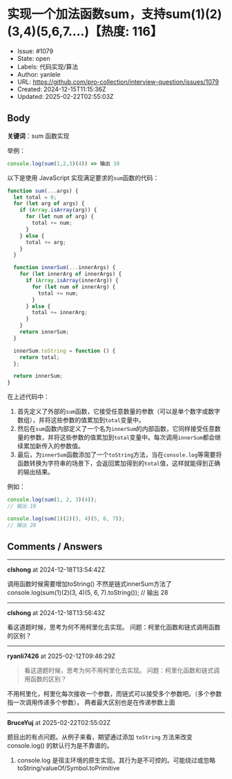 # 实现一个加法函数sum，支持sum(1)(2)(3,4)(5,6,7....)【热度: 116】

- Issue: #1079
- State: open
- Labels: 代码实现/算法
- Author: yanlele
- URL: https://github.com/pro-collection/interview-question/issues/1079
- Created: 2024-12-15T11:15:36Z
- Updated: 2025-02-22T02:55:03Z

## Body

**关键词**：sum 函数实现

举例：

```js
console.log(sum(1,2,3)(4)) => 输出 10
```

以下是使用 JavaScript 实现满足要求的`sum`函数的代码：

```javascript
function sum(...args) {
  let total = 0;
  for (let arg of args) {
    if (Array.isArray(arg)) {
      for (let num of arg) {
        total += num;
      }
    } else {
      total += arg;
    }
  }

  function innerSum(...innerArgs) {
    for (let innerArg of innerArgs) {
      if (Array.isArray(innerArg)) {
        for (let num of innerArg) {
          total += num;
        }
      } else {
        total += innerArg;
      }
    }
    return innerSum;
  }

  innerSum.toString = function () {
    return total;
  };

  return innerSum;
}
```

在上述代码中：

1. 首先定义了外部的`sum`函数，它接受任意数量的参数（可以是单个数字或数字数组），并将这些参数的值累加到`total`变量中。
2. 然后在`sum`函数内部定义了一个名为`innerSum`的内部函数，它同样接受任意数量的参数，并将这些参数的值累加到`total`变量中。每次调用`innerSum`都会继续累加新传入的参数值。
3. 最后，为`innerSum`函数添加了一个`toString`方法，当在`console.log`等需要将函数转换为字符串的场景下，会返回累加得到的`total`值，这样就能得到正确的输出结果。

例如：

```javascript
console.log(sum(1, 2, 3)(4));
// 输出 10

console.log(sum(1)(2)(3, 4)(5, 6, 7));
// 输出 28
```


## Comments / Answers

---

**clshong** at 2024-12-18T13:54:42Z

调用函数时候需要增加toString()  不然是链式innerSum方法了
console.log(sum(1)(2)(3, 4)(5, 6, 7).toString());
// 输出 28


---

**clshong** at 2024-12-18T13:56:43Z

看这道题时候，思考为何不用柯里化去实现。
问题：柯里化函数和链式调用函数的区别？

---

**ryanli7426** at 2025-02-12T09:46:29Z

> 看这道题时候，思考为何不用柯里化去实现。 问题：柯里化函数和链式调用函数的区别？

不用柯里化，柯里化每次接收一个参数，而链式可以接受多个参数吧。（多个参数指一次调用传递多个参数）。
两者最大区别也是在传递参数上面

---

**BruceYuj** at 2025-02-22T02:55:02Z

题目出的有点问题。从例子来看，期望通过添加 `toString` 方法来改变 console.log() 的默认行为是不靠谱的。
1. console.log 是宿主环境的原生实现。其行为是不可控的。可能绕过或忽略 toString/valueOf/Symbol.toPrimitive 

